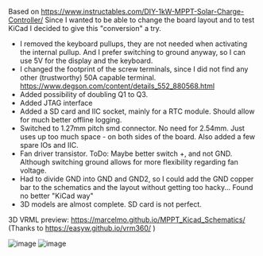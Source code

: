 Based on https://www.instructables.com/DIY-1kW-MPPT-Solar-Charge-Controller/
Since I wanted to be able to change the board layout and to test KiCad I decided to give this "conversion" a try.

- I removed the keyboard pullups, they are not needed when activating the internal pullup. And I prefer switching to ground anyway, so I can use 5V for the display and the keyboard.
- I changed the footprint of the screw terminals, since I did not find any other (trustworthy) 50A capable terminal. https://www.degson.com/content/details_552_880568.html
- Added possibility of doubling Q1 to Q3. 
- Added JTAG interface
- Added a SD card and IIC socket, mainly for a RTC module. Should allow for much better offline logging.
- Switched to 1.27mm pitch smd connector. No need for 2.54mm. Just uses up too much space - on both sides of the board. Also added a few spare IOs and IIC.
- Fan driver transistor. ToDo: Maybe better switch +, and not GND. Although switching ground allows for more flexibility regarding fan voltage.
- Had to divide GND into GND and GND2, so I could add the GND copper bar to the schematics and the layout without getting too hacky... Found no better "KiCad way"
- 3D models are almost complete. SD card is not perfect.

3D VRML preview: https://marcelmo.github.io/MPPT_Kicad_Schematics/ (Thanks to https://easyw.github.io/vrm360/ )

![image](https://user-images.githubusercontent.com/9505718/197799230-d5ded150-752a-478b-a134-1eaa9beb0152.png)
![image](https://user-images.githubusercontent.com/9505718/197799309-ab002c37-8d93-46b7-8a3e-1d9d9be074f3.png)
